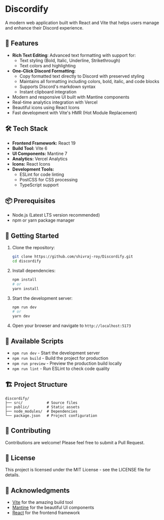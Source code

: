 # Discordify

A modern web application built with React and Vite that helps users manage and enhance their Discord experience.

## 🚀 Features

-  **Rich Text Editing**: Advanced text formatting with support for:
   -  Text styling (Bold, Italic, Underline, Strikethrough)
   -  Text colors and highlighting
-  **One-Click Discord Formatting**:
   -  Copy formatted text directly to Discord with preserved styling
   -  Maintains all formatting including colors, bold, italic, and code blocks
   -  Supports Discord's markdown syntax
   -  Instant clipboard integration
-  Modern and responsive UI built with Mantine components
-  Real-time analytics integration with Vercel
-  Beautiful icons using React Icons
-  Fast development with Vite's HMR (Hot Module Replacement)

## 🛠️ Tech Stack

-  **Frontend Framework:** React 19
-  **Build Tool:** Vite 6
-  **UI Components:** Mantine 7
-  **Analytics:** Vercel Analytics
-  **Icons:** React Icons
-  **Development Tools:**
   -  ESLint for code linting
   -  PostCSS for CSS processing
   -  TypeScript support

## 📦 Prerequisites

-  Node.js (Latest LTS version recommended)
-  npm or yarn package manager

## 🚀 Getting Started

1. Clone the repository:

   ```bash
   git clone https://github.com/shivraj-roy/Discordify.git
   cd discordify
   ```

2. Install dependencies:

   ```bash
   npm install
   # or
   yarn install
   ```

3. Start the development server:

   ```bash
   npm run dev
   # or
   yarn dev
   ```

4. Open your browser and navigate to `http://localhost:5173`

## 📝 Available Scripts

-  `npm run dev` - Start the development server
-  `npm run build` - Build the project for production
-  `npm run preview` - Preview the production build locally
-  `npm run lint` - Run ESLint to check code quality

## 🏗️ Project Structure

```
discordify/
├── src/           # Source files
├── public/        # Static assets
├── node_modules/  # Dependencies
└── package.json   # Project configuration
```

## 🤝 Contributing

Contributions are welcome! Please feel free to submit a Pull Request.

## 📄 License

This project is licensed under the MIT License - see the LICENSE file for details.

## 🙏 Acknowledgments

-  [Vite](https://vitejs.dev/) for the amazing build tool
-  [Mantine](https://mantine.dev/) for the beautiful UI components
-  [React](https://reactjs.org/) for the frontend framework
